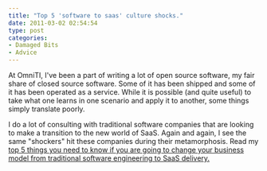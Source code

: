 ```yaml
---
title: "Top 5 'software to saas' culture shocks."
date: 2011-03-02 02:54:54
type: post
categories: 
- Damaged Bits
- Advice
---
```


At OmniTI, I've been a part of writing a lot of open source software, my fair share of closed source software.  Some of it has been shipped and some of it has been operated as a service.  While it is possible (and quite useful) to take what one learns in one scenario and apply it to another, some things simply translate poorly.

I do a lot of consulting with traditional software companies that are looking to make a transition to the new world of SaaS.  Again and again, I see the same "shockers" hit these companies during their metamorphosis. Read my [top 5 things you need to know if you are going to change your business model from traditional software engineering to SaaS delivery.](http://omniti.com/seeds/from-making-software-to-running-saas)
